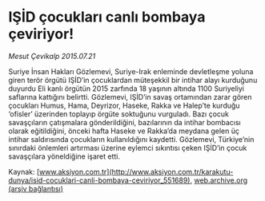 # IŞİD çocukları canlı bombaya çeviriyor!

*Mesut Çevikalp 2015.07.21*

<div class="pNewsDetailMainContent" itemprop="articleBody">
 <p>
  Suriye İnsan Hakları Gözlemevi, Suriye-Irak enleminde devletleşme yoluna giren terör örgütü IŞİD’in çocuklardan müteşekkil bir intihar alayı kurduğunu duyurdu Eli kanlı örgütün 2015 zarfında 18 yaşının altında 1100 Suriyeliyi saflarına kattığını belirtti. Gözlemevi, IŞİD’in savaş ortamından zarar gören çocukları Humus, Hama, Deyrizor, Haseke, Rakka ve Halep’te kurduğu ‘ofisler’ üzerinden toplayıp örgüte soktuğunu vurguladı. Bazı çocuk savaşçıların çatışmalara gönderildiğini, bazılarının da intihar bombacısı olarak eğitildiğini, önceki hafta Haseke ve Rakka’da meydana gelen üç intihar saldırısında çocukların kullanıldığını kaydetti. Gözlemevi, Türkiye’nin sınırdaki önlemleri artırması üzerine eylemci sıkıntısı çeken IŞİD’in çocuk savaşçılara yöneldiğine işaret etti.
 </p>
</div>


Kaynak: [www.aksiyon.com.tr](http://www.aksiyon.com.tr/karakutu-dunya/isid-cocuklari-canli-bombaya-ceviriyor_551689), [web.archive.org (arşiv bağlantısı)](http://web.archive.org/web/20150803060958/http://www.aksiyon.com.tr/karakutu-dunya/isid-cocuklari-canli-bombaya-ceviriyor_551689)
